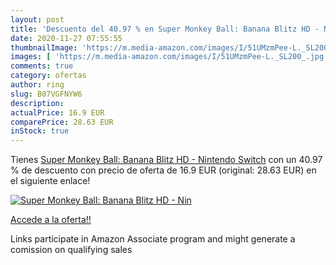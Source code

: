 ```yaml
---
layout: post
title: 'Descuento del 40.97 % en Super Monkey Ball: Banana Blitz HD - Nin'
date: 2020-11-27 07:55:55
thumbnailImage: 'https://m.media-amazon.com/images/I/51UMzmPee-L._SL200_.jpg'
images: [ 'https://m.media-amazon.com/images/I/51UMzmPee-L._SL200_.jpg' ]
comments: true
category: ofertas
author: ring
slug: B07VGFNYW6
description:
actualPrice: 16.9 EUR
comparePrice: 28.63 EUR
inStock: true
---
```


Tienes [Super Monkey Ball: Banana Blitz HD - Nintendo Switch](https://www.amazon.es/dp/B07VGFNYW6/?tag=tolees-21) con un 40.97 % de descuento con precio de oferta de 16.9 EUR (original: 28.63 EUR) en el siguiente enlace!

[![Super Monkey Ball: Banana Blitz HD - Nin](https://m.media-amazon.com/images/I/51UMzmPee-L._SL200_.jpg)](https://www.amazon.es/dp/B07VGFNYW6/?tag=tolees-21)

[Accede a la oferta!!](https://www.amazon.es/dp/B07VGFNYW6/?tag=tolees-21)

Links participate in Amazon Associate program and might generate a comission on qualifying sales


